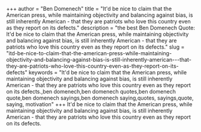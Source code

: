 +++
author = "Ben Domenech"
title = "It'd be nice to claim that the American press, while maintaining objectivity and balancing against bias, is still inherently American - that they are patriots who love this country even as they report on its defects."
description = "the best Ben Domenech Quote: It'd be nice to claim that the American press, while maintaining objectivity and balancing against bias, is still inherently American - that they are patriots who love this country even as they report on its defects."
slug = "itd-be-nice-to-claim-that-the-american-press-while-maintaining-objectivity-and-balancing-against-bias-is-still-inherently-american---that-they-are-patriots-who-love-this-country-even-as-they-report-on-its-defects"
keywords = "It'd be nice to claim that the American press, while maintaining objectivity and balancing against bias, is still inherently American - that they are patriots who love this country even as they report on its defects.,ben domenech,ben domenech quotes,ben domenech quote,ben domenech sayings,ben domenech saying,quotes, sayings,quote, saying, motivation"
+++
It'd be nice to claim that the American press, while maintaining objectivity and balancing against bias, is still inherently American - that they are patriots who love this country even as they report on its defects.
